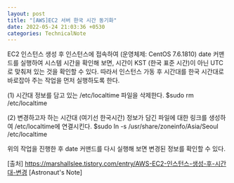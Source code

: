 ```yaml
---
layout: post
title: "[AWS]EC2 서버 한국 시간 동기화"
date: 2022-05-24 21:03:36 +0530
categories: TechnicalNote
---
```


EC2 인스턴스 생성 후 인스턴스에 접속하여 (운영체제: CentOS 7.6.1810) date 커맨드를 실행하여 시스템 시간을 확인해 보면, 
시간이 KST (한국 표준 시간)이 아닌 UTC로 맞춰져 있는 것을 확인할 수 있다.
따라서 인스턴스 가동 후 시간대를 한국 시간대로 바로잡아 주는 작업을 먼저 실행하도록 한다.

(1) 시간대 정보를 담고 있는 /etc/localtime 파일을 삭제한다.
$sudo rm   /etc/localtime

(2) 변경하고자 하는 시간대 (여기선 한국시간) 정보가 담긴 파일에 대한 링크를 생성하여 /etc/localtime에 연결시킨다.
$sudo   ln   -s   /usr/share/zoneinfo/Asia/Seoul   /etc/localtime

위의 작업을 진행한 후 date 커맨드를 다시 실행해 보면 변경된 정보를 확인할 수 있다.

[출처] https://marshallslee.tistory.com/entry/AWS-EC2-인스턴스-생성-후-시간대-변경 [Astronaut's Note]
